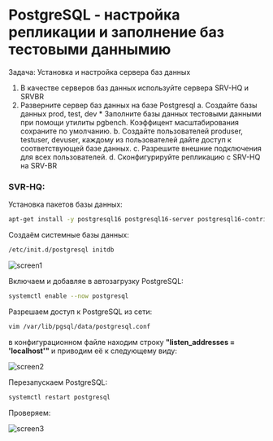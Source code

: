 # PostgreSQL - настройка репликации и заполнение баз тестовыми даннымию

Задача:
Установка и настройка сервера баз данных

1) В качестве серверов баз данных используйте сервера SRV-HQ и SRVBR
2) Разверните сервер баз данных на базе Postgresql
    a. Создайте базы данных prod, test, dev
        * Заполните базы данных тестовыми данными при помощи утилиты pgbench. Коэффицент масштабирования сохраните по умолчанию.
    b. Создайте пользователей produser, testuser, devuser, каждому из пользователей дайте доступ к соответствующей базе данных.
    c. Разрешите внешние подключения для всех пользователей.
    d. Сконфигурируйте репликацию с SRV-HQ на SRV-BR


### SVR-HQ:
Установка пакетов базы данных:

``` bash
apt-get install -y postgresql16 postgresql16-server postgresql16-contrib
```

Создаём системные базы данных:

``` bash
/etc/init.d/postgresql initdb
```
![screen1]()

Включаем и добавляе в автозагрузку PostgreSQL:

``` bash
systemctl enable --now postgresql
```

Разрешаем доступ к PostgreSQL из сети:

``` bash
vim /var/lib/pgsql/data/postgresql.conf
```

в конфигурационном файле находим строку **"listen_addresses = 'localhost'"** и приводим её к следующему виду:

![screen2]()

Перезапускаем PostgreSQL:

``` bash
systemctl restart postgresql
```

Проверяем:

![screen3]()